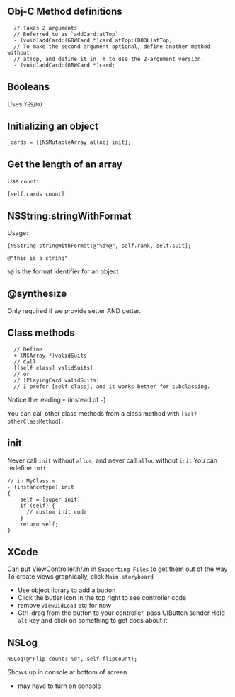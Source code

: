 ## Obj-C Method definitions

      // Takes 2 arguments
      // Referred to as `addCard:atTop`
      - (void)addCard:(GBWCard *)card atTop:(BOOL)atTop;
      // To make the second argument optional, define another method without
      // atTop, and define it in .m to use the 2-argument version.
      - (void)addCard:(GBWCard *)card;

## Booleans

Uses `YES`/`NO`

## Initializing an object

    _cards = [[NSMutableArray alloc] init];

## Get the length of an array

Use `count`:

    [self.cards count]

## NSString:stringWithFormat

Usage:

    [NSString stringWithFormat:@"%d%@", self.rank, self.suit];

`@"this is a string"`

`%@` is the format identifier for an object

## @synthesize

Only required if we provide setter AND getter.

## Class methods

      // Define
      + (NSArray *)validSuits
      // Call
      [[self class] validSuits]
      // or
      // [PlayingCard validSuits]
      // I prefer [self class], and it works better for subclassing.

Notice the leading `+` (instead of `-`)

You can call other class methods from a class method with
`[self otherClassMethod]`.


## init

Never call `init` without `alloc`, and never call `alloc` without `init`
You can redefine `init`:

    // in MyClass.m
    - (instancetype) init
    {
        self = [super init]
        if (self) {
          // custom init code
        }
        return self;
    }

## XCode

Can put ViewController.h/.m in `Supporting Files` to get them out of the way
To create views graphically, click `Main.storyboard`
- Use object library to add a button
- Click the butler icon in the top right to see controller code
- remove `viewDidLoad` etc for now
- Ctrl-drag from the button to your controller, pass UIButton sender
Hold `alt` key and click on something to get docs about it

## NSLog

    NSLog(@"Flip count: %d", self.flipCount);

Shows up in console at bottom of screen
- may have to turn on console
